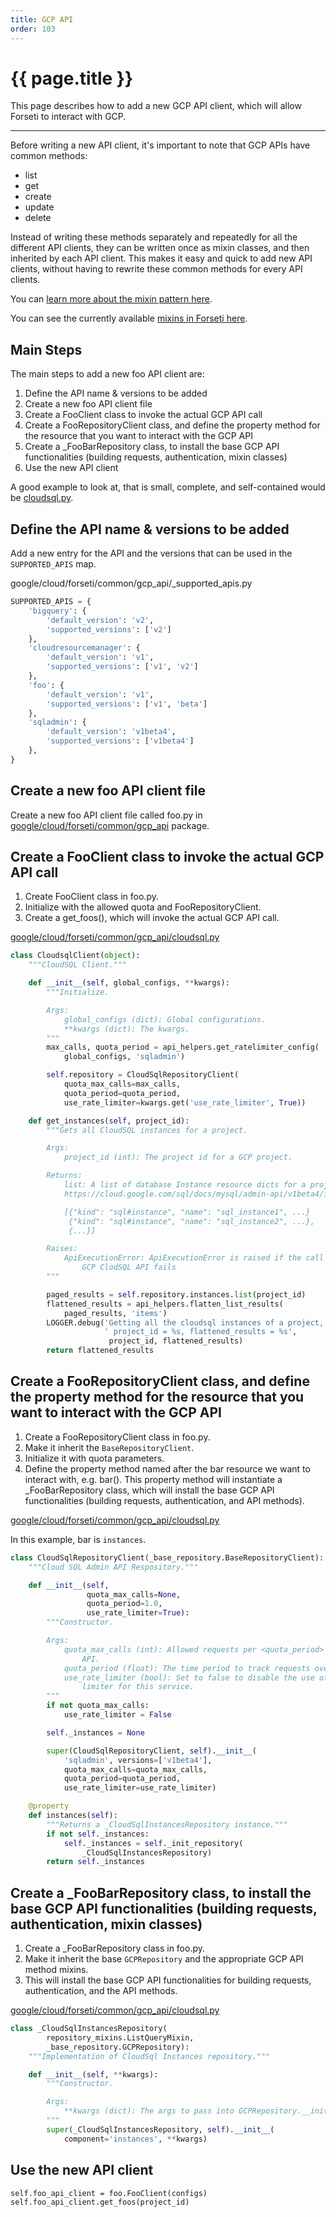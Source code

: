 ```yaml
---
title: GCP API
order: 103
---
```


# {{ page.title }}

This page describes how to add a new GCP API client, which will allow
Forseti to interact with GCP.

---

Before writing a new API client, it's important to note that GCP APIs have
common methods:

* list
* get
* create
* update
* delete

Instead of writing these methods separately and repeatedly for all the
different API clients, they can be written once as mixin classes, and then
inherited by each API client. This makes it easy and quick to add new API
clients, without having to rewrite these common methods for every API clients.

You can [learn more about the mixin pattern here](https://www.ianlewis.org/en/mixins-and-python).

You can see the currently available [mixins in Forseti here](https://github.com/GoogleCloudPlatform/forseti-security/blob/stable/google/cloud/forseti/common/gcp_api/repository_mixins.py).

## Main Steps

The main steps to add a new foo API client are:

1. Define the API name & versions to be added
1. Create a new foo API client file
1. Create a FooClient class to invoke the actual GCP API call
1. Create a FooRepositoryClient class, and define the property method for the resource that you want to interact with the GCP API
1. Create a _FooBarRepository class, to install the base GCP API functionalities (building requests, authentication, mixin classes)
1. Use the new API client

A good example to look at, that is small, complete, and self-contained would be
[cloudsql.py](https://github.com/GoogleCloudPlatform/forseti-security/blob/stable/google/cloud/forseti/common/gcp_api/cloudsql.py).

## Define the API name & versions to be added

Add a new entry for the API and the versions that can be used in the
`SUPPORTED_APIS` map.

google/cloud/forseti/common/gcp_api/_supported_apis.py

```python
SUPPORTED_APIS = {
    'bigquery': {
        'default_version': 'v2',
        'supported_versions': ['v2']
    },
    'cloudresourcemanager': {
        'default_version': 'v1',
        'supported_versions': ['v1', 'v2']
    },
    'foo': {
        'default_version': 'v1',
        'supported_versions': ['v1', 'beta']
    },
    'sqladmin': {
        'default_version': 'v1beta4',
        'supported_versions': ['v1beta4']
    },
}
```

## Create a new foo API client file

Create a new foo API client file called foo.py in
[google/cloud/forseti/common/gcp_api](https://github.com/GoogleCloudPlatform/forseti-security/tree/stable/google/cloud/forseti/common/gcp_api)
package.

## Create a FooClient class to invoke the actual GCP API call

1. Create FooClient class in foo.py.
1. Initialize with the allowed quota and FooRepositoryClient.
1. Create a get_foos(), which will invoke the actual GCP API
call.

[google/cloud/forseti/common/gcp_api/cloudsql.py](https://github.com/GoogleCloudPlatform/forseti-security/blob/stable/google/cloud/forseti/common/gcp_api/cloudsql.py)

```python
class CloudsqlClient(object):
    """CloudSQL Client."""

    def __init__(self, global_configs, **kwargs):
        """Initialize.

        Args:
            global_configs (dict): Global configurations.
            **kwargs (dict): The kwargs.
        """
        max_calls, quota_period = api_helpers.get_ratelimiter_config(
            global_configs, 'sqladmin')

        self.repository = CloudSqlRepositoryClient(
            quota_max_calls=max_calls,
            quota_period=quota_period,
            use_rate_limiter=kwargs.get('use_rate_limiter', True))

    def get_instances(self, project_id):
        """Gets all CloudSQL instances for a project.

        Args:
            project_id (int): The project id for a GCP project.

        Returns:
            list: A list of database Instance resource dicts for a project_id.
            https://cloud.google.com/sql/docs/mysql/admin-api/v1beta4/instances

            [{"kind": "sql#instance", "name": "sql_instance1", ...}
             {"kind": "sql#instance", "name": "sql_instance2", ...},
             {...}]

        Raises:
            ApiExecutionError: ApiExecutionError is raised if the call to the
                GCP ClodSQL API fails
        """

        paged_results = self.repository.instances.list(project_id)
        flattened_results = api_helpers.flatten_list_results(
            paged_results, 'items')
        LOGGER.debug('Getting all the cloudsql instances of a project,'
                     ' project_id = %s, flattened_results = %s',
                      project_id, flattened_results)
        return flattened_results
```

## Create a FooRepositoryClient class, and define the property method for the resource that you want to interact with the GCP API

1. Create a FooRepositoryClient class in foo.py.
1. Make it inherit the `BaseRepositoryClient`.
1. Initialize it with quota parameters.
1. Define the property method named after the bar resource we want to interact
with, e.g. bar(). This property method will instantiate a _FooBarRepository
class, which will install the base GCP API functionalities (building requests,
authentication, and API methods).

[google/cloud/forseti/common/gcp_api/cloudsql.py](https://github.com/GoogleCloudPlatform/forseti-security/blob/stable/google/cloud/forseti/common/gcp_api/cloudsql.py)

In this example, bar is ```instances```.

```python
class CloudSqlRepositoryClient(_base_repository.BaseRepositoryClient):
    """Cloud SQL Admin API Respository."""

    def __init__(self,
                 quota_max_calls=None,
                 quota_period=1.0,
                 use_rate_limiter=True):
        """Constructor.

        Args:
            quota_max_calls (int): Allowed requests per <quota_period> for the
                API.
            quota_period (float): The time period to track requests over.
            use_rate_limiter (bool): Set to false to disable the use of a rate
                limiter for this service.
        """
        if not quota_max_calls:
            use_rate_limiter = False

        self._instances = None

        super(CloudSqlRepositoryClient, self).__init__(
            'sqladmin', versions=['v1beta4'],
            quota_max_calls=quota_max_calls,
            quota_period=quota_period,
            use_rate_limiter=use_rate_limiter)

    @property
    def instances(self):
        """Returns a _CloudSqlInstancesRepository instance."""
        if not self._instances:
            self._instances = self._init_repository(
                _CloudSqlInstancesRepository)
        return self._instances
```

## Create a _FooBarRepository class, to install the base GCP API functionalities (building requests, authentication, mixin classes)

1. Create a _FooBarRepository class in foo.py.
1. Make it inherit the base `GCPRepository` and the appropriate GCP API method
mixins.
1. This will install the base GCP API functionalities for building requests,
authentication, and the API methods.

[google/cloud/forseti/common/gcp_api/cloudsql.py](https://github.com/GoogleCloudPlatform/forseti-security/blob/stable/google/cloud/forseti/common/gcp_api/cloudsql.py)

```python
class _CloudSqlInstancesRepository(
        repository_mixins.ListQueryMixin,
        _base_repository.GCPRepository):
    """Implementation of CloudSql Instances repository."""

    def __init__(self, **kwargs):
        """Constructor.

        Args:
            **kwargs (dict): The args to pass into GCPRepository.__init__()
        """
        super(_CloudSqlInstancesRepository, self).__init__(
            component='instances', **kwargs)
```

## Use the new API client
```
self.foo_api_client = foo.FooClient(configs)
self.foo_api_client.get_foos(project_id)
```
